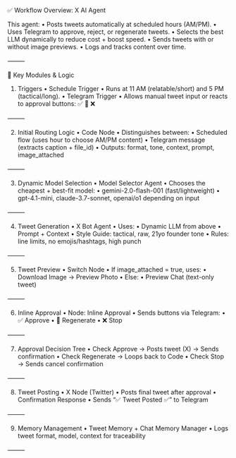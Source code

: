 ✅ Workflow Overview: X AI Agent

This agent:
	•	Posts tweets automatically at scheduled hours (AM/PM).
	•	Uses Telegram to approve, reject, or regenerate tweets.
	•	Selects the best LLM dynamically to reduce cost + boost speed.
	•	Sends tweets with or without image previews.
	•	Logs and tracks content over time.

⸻

🧠 Key Modules & Logic

1. Triggers
	•	Schedule Trigger
	•	Runs at 11 AM (relatable/short) and 5 PM (tactical/long).
	•	Telegram Trigger
	•	Allows manual tweet input or reacts to approval buttons: ✅ 🔄 ❌

⸻

2. Initial Routing Logic
	•	Code Node
	•	Distinguishes between:
	•	Scheduled flow (uses hour to choose AM/PM content)
	•	Telegram message (extracts caption + file_id)
	•	Outputs: format, tone, context, prompt, image_attached

⸻

3. Dynamic Model Selection
	•	Model Selector Agent
	•	Chooses the cheapest + best-fit model:
	•	gemini-2.0-flash-001 (fast/lightweight)
	•	gpt-4.1-mini, claude-3.7-sonnet, openai/o1 depending on input

⸻

4. Tweet Generation
	•	X Bot Agent
	•	Uses:
	•	Dynamic LLM from above
	•	Prompt + Context
	•	Style Guide: tactical, raw, 21yo founder tone
	•	Rules: line limits, no emojis/hashtags, high punch

⸻

5. Tweet Preview
	•	Switch Node
	•	If image_attached = true, uses:
	•	Download Image → Preview Photo
	•	Else:
	•	Preview Chat (text-only tweet)

⸻

6. Inline Approval
	•	Node: Inline Approval
	•	Sends buttons via Telegram:
	•	✅ Approve
	•	🔄 Regenerate
	•	❌ Stop

⸻

7. Approval Decision Tree
	•	Check Approve → Posts tweet (X) → Sends confirmation
	•	Check Regenerate → Loops back to Code
	•	Check Stop → Sends cancel confirmation

⸻

8. Tweet Posting
	•	X Node (Twitter)
	•	Posts final tweet after approval
	•	Confirmation Response
	•	Sends “✅ Tweet Posted ✅” to Telegram

⸻

9. Memory Management
	•	Tweet Memory + Chat Memory Manager
	•	Logs tweet format, model, context for traceability

⸻
